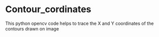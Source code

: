 # Contour_cordinates
This python opencv code helps to trace the X and Y coordinates of the contours drawn on image

